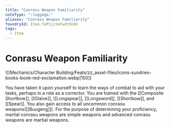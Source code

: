 ```yaml
---
title: "Conrasu Weapon Familiarity"
noteType: ":luggage:"
aliases: "Conrasu Weapon Familiarity"
foundryId: Item.faP1jcteFwdt9n0V
tags:
  - Item
---
```


# Conrasu Weapon Familiarity
![[Mechanics/Character Building/Feats/zz_asset-files/icons-sundries-books-book-red-exclamation.webp|150]]

You have taken it upon yourself to learn the ways of combat to aid with your tasks, perhaps in a role as a corrector. You are trained with the [[Composite Shortbow]], [[Glaive]], [[Longspear]], [[Longsword]], [[Shortbow]], and [[Spear]]. You also gain access to all uncommon conrasu weapons([[Buugeng]]). For the purpose of determining your proficiency, martial conrasu weapons are simple weapons and advanced conrasu weapons are martial weapons.
